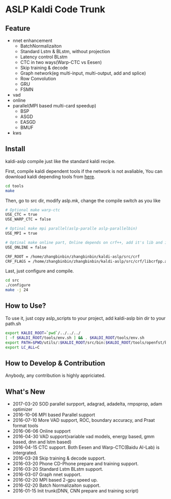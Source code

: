 # ASLP Kaldi Code Trunk

## Feature
* nnet enhancement
    * BatchNormalizaiton
    * Standard Lstm & BLstm, without projection
    * Latency control BLstm
    * CTC in two ways(Warp-CTC vs Eesen)
    * Skip training & decode
    * Graph network(eg multi-input, multi-output, add and splice) 
    * Row Convolution
    * GRU
    * FSMN
* vad 
* online
* parallel(MPI based multi-card speedup)
    * BSP
    * ASGD
    * EASGD
    * BMUF
* kws

## Install
kaldi-aslp compile just like the standard kaldi recipe.

First, compile kaldi dependent tools
if the network is not avaliable, You can download kaldi depending tools from [here](http://wiki.npu-aslp.org/aslpdata/groupsfile/1-ASR/kaldi-aslp/kaldi-tools.tar.gz). 

``` bash
cd tools
make
```

Then, go to src dir, modify aslp.mk, change the compile switch as you like 

```bash
# Optional make warp-ctc
USE_CTC = true
USE_WARP_CTC = false

# Optinal make mpi parallel(aslp-paralle aslp-parallelbin)
USE_MPI = true

# Optinal make online part, Online depends on crf++, add it's lib and include
USE_ONLINE = false

CRF_ROOT = /home/zhangbinbin/zhangbinbin/kaldi-aslp/src/crf
CRF_FLAGS = /home/zhangbinbin/zhangbinbin/kaldi-aslp/src/crf/libcrfpp.a
```
Last, just configure and compile.

```bash
cd src
./configure
make -j 24
```

## How to Use?

To use it, just copy aslp_scripts to your project, add kaldi-aslp bin dir to your path.sh

``` bash
export KALDI_ROOT=`pwd`/../../../
[ -f $KALDI_ROOT/tools/env.sh ] && . $KALDI_ROOT/tools/env.sh 
export PATH=$PWD/utils/:$KALDI_ROOT/src/bin:$KALDI_ROOT/tools/openfst/bin:$KALDI_ROOT/src/fstbin/:$KALDI_ROOT/src/gmmbin/:$KALDI_ROOT/src/featbin/:$KALDI_ROOT/src/lm/:$KALDI_ROOT/src/sgmmbin/:$KALDI_ROOT/src/sgmm2bin/:$KALDI_ROOT/src/fgmmbin/:$KALDI_ROOT/src/latbin/:$KALDI_ROOT/src/nnetbin:$KALDI_ROOT/src/nnet2bin/:$KALDI_ROOT/src/kwsbin:$KALDI_ROOT/src/online2bin/:$KALDI_ROOT/src/ivectorbin/:$KALDI_ROOT/src/lmbin/:$KALDI_ROOT/src/nnet3bin/:$PWD:$KALDI_ROOT/src/aslp-nnetbin/:$KALDI_ROOT/src/aslp-bin/:$KALDI_ROOT/src/aslp-vadbin/:$KALDI_ROOT/src/aslp-parallelbin:$KALDI_ROOT/src/aslp-onlinebin:$PATH
export LC_ALL=C
```
## How to Develop & Contribution
Anybody, any contribution is highly appriciated.

## What's New
* 2017-03-20 SOD parallel surpport, adagrad, adadelta, rmpsprop, adam optimizer
* 2016-10-06 MPI based Parallel support
* 2016-07-10 More VAD support, ROC, boundary accuracy, and Praat format tools
* 2016-06-06 Online support
* 2016-04-30 VAD support(variable vad models, energy based, gmm based, dnn and lstm based)
* 2016-04-15 CTC support. Both Eesen and Warp-CTC(Baidu AI-Lab) is intergrated.
* 2016-03-28 Skip training & decode support.
* 2016-03-20 Phone CD-Phone prepare and training support.
* 2016-03-20 Standard Lstm BLstm support.
* 2016-03-07 Graph nnet support.
* 2016-02-20 MPI based 2-gpu speed up.
* 2016-02-20 Batch Normalizaiton support.
* 2016-01-15 Init trunk(DNN, CNN prepare and training script)
